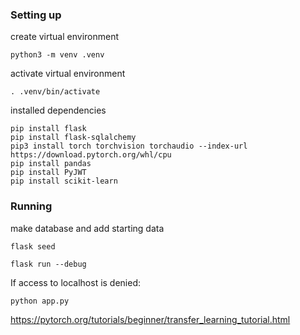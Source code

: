 ### Setting up
create virtual environment
```
python3 -m venv .venv
```
activate virtual environment
```
. .venv/bin/activate
```
installed dependencies
```
pip install flask
pip install flask-sqlalchemy
pip3 install torch torchvision torchaudio --index-url https://download.pytorch.org/whl/cpu
pip install pandas
pip install PyJWT
pip install scikit-learn
```

### Running
make database and add starting data
```
flask seed
```

```
flask run --debug 
```

If access to localhost is denied:
```
python app.py
```

https://pytorch.org/tutorials/beginner/transfer_learning_tutorial.html